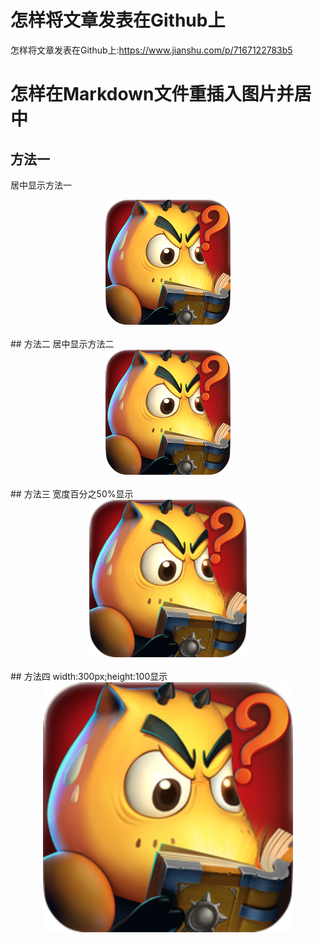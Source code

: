 # 怎样将文章发表在Github上
怎样将文章发表在Github上:https://www.jianshu.com/p/7167122783b5  

# 怎样在Markdown文件重插入图片并居中 

## 方法一
居中显示方法一
 <center> 
<img src="https://github.com/lyh-passage/How-To-Publish-Passage-In-Github/raw/master/pic/MT1.png">
</center>
 </br>
 ## 方法二
 居中显示方法二
<div align=center><img src="https://github.com/lyh-passage/How-To-Publish-Passage-In-Github/raw/master/pic/MT1.png" ></div>
 </br>
 ## 方法三
宽度百分之50%显示
<div align=center><img src="https://github.com/lyh-passage/How-To-Publish-Passage-In-Github/raw/master/pic/MT1.png" width = 50%></div>
 </br>
## 方法四
width:300px;height:100显示
<div align=center><img src="https://github.com/lyh-passage/How-To-Publish-Passage-In-Github/raw/master/pic/MT1.png" style=' width:400px;height:150 px'/></div>

